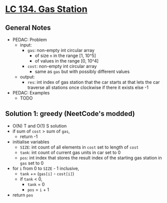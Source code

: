 # [LC 134. Gas Station](https://leetcode.com/problems/gas-station/)

## General Notes

- PEDAC: Problem
  - input:
    - `gas`: non-empty int circular array
      - of size `n` in the range \[1, 10^5]
      - of values in the range \[0, 10^4]
    - `cost`: non-empty int circular array
      - same as `gas` but with possibly different values
  - output:
    - `res`: int index of gas station that the car starts at that lets the car traverse all stations once clockwise if there it exists else -1
- PEDAC: Examples
  - TODO

## Solution 1: greedy (NeetCode's modded)

- O(N) T and O(1) S solution
- if sum of `cost` > sum of `gas`,
  - return -1
- initialise variables
  - `SIZE`: int count of all elements in `cost` set to length of `cost`
  - `tank`: int count of current gas units in car set to 0
  - `pos`: int index that stores the result index of the starting gas station in `gas` set to 0
- for `i` from 0 to `SIZE` - 1 inclusive,
  - `tank` += (`gas[i]` - `cost[i]`)
  - if `tank` < 0,
    - `tank` = 0
    - `pos` = `i` + 1
- return `pos`
